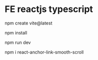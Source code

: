 # FE reactjs typescript

npm create vite@latest

npm install

npm run dev

npm i react-anchor-link-smooth-scroll

